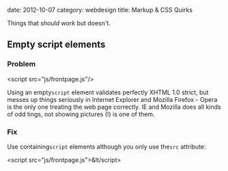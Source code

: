 date:    2012-10-07
category: webdesign
title: Markup &amp; CSS Quirks
<p class="reg">
Things that <em>should work</em> but doesn't.

## Empty script elements
### Problem
    
&lt;script src="js/frontpage.js"/&gt;



Using an empty``` script ``` element validates
perfectly XHTML 1.0 strict, but messes up things seriously
in Internet Explorer and Mozilla Firefox - Opera is the only
one treating the web page correctly. IE and Mozilla does all
kinds of odd tings, not showing pictures (!) is one of them.  

### Fix

Use containing``` script ``` elements although you
only use the``` src ``` attribute:

    
&lt;script src="js/frontpage.js"&gt;&lt/script&gt;


